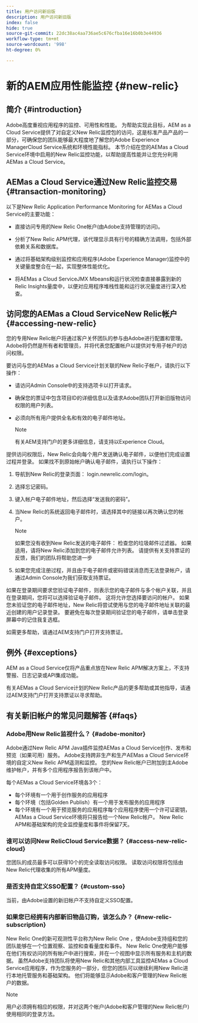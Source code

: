 ```yaml
---
title: 用户访问新旧版
description: 用户访问新旧版
index: false
hide: true
source-git-commit: 22dc38ac4aa736ae5c676cfba16e16b0b3e44936
workflow-type: tm+mt
source-wordcount: '998'
ht-degree: 0%

---
```



# 新的AEM应用性能监控 {#new-relic}

## 简介 {#introduction}

Adobe高度重视应用程序的监控、可用性和性能。 为帮助实现此目标，AEM as a Cloud Service提供了对自定义New Relic监控包的访问，这是标准产品产品的一部分，可确保您的团队能够最大程度地了解您的Adobe Experience ManagerCloud Service系统和环境性能指标。 本节介绍在您的AEMas a Cloud Service环境中启用的New Relic监控功能，以帮助提高性能并让您充分利用AEMas a Cloud Service。

## AEMas a Cloud Service通过New Relic监控交易 {#transaction-monitoring}

以下是New Relic Application Performance Monitoring for AEMas a Cloud Service的主要功能：

* 直接访问专用的New Relic One帐户(由Adobe支持管理的访问)。

* 分析了New Relic APM代理，该代理显示具有行号的精确方法调用，包括外部依赖关系和数据库。

* 通过将基础架构级别监控和应用程序(Adobe Experience Manager)监控中的关键量度整合在一起，实现整体性能优化。

* 将AEMas a Cloud ServiceJMX Mbeans和运行状况检查直接暴露到新的Relic Insights量度中，以便对应用程序堆栈性能和运行状况量度进行深入检查。

## 访问您的AEMas a Cloud ServiceNew Relic帐户 {#accessing-new-relic}

您的专用New Relic帐户将通过客户关怀团队的参与由Adobe进行配置和管理。 Adobe将仍然是所有者和管理员，并将代表您配置帐户以提供对专用子帐户的访问权限。

要访问与您的AEMas a Cloud Service计划关联的New Relic子帐户，请执行以下操作：

* 请访问Admin Console中的支持选项卡以打开请求。
* 确保您的票证中包含项目ID的详细信息以及请求Adobe团队打开新旧版物访问权限的用户列表。
* 必须向所有用户提供全名和有效的电子邮件地址。

   >[!NOTE]
   >有关AEM支持门户的更多详细信息，请支持以Experience Cloud。

提供访问权限后，New Relic会向每个用户发送确认电子邮件，以便他们完成设置过程并登录。 如果找不到原始帐户确认电子邮件，请执行以下操作：

1. 导航到New Relic的登录页面： login.newrelic.com/login。

1. 选择忘记密码。

1. 键入帐户电子邮件地址，然后选择“发送我的密码”。

1. 当New Relic的系统返回电子邮件时，请选择其中的链接以再次确认您的帐户。

   >[!NOTE]
   >如果您没有收到New Relic发送的电子邮件：
   >检查您的垃圾邮件过滤器。 如果适用，请将New Relic添加到您的电子邮件允许列表。
   >请提供有关支持票证的反馈，我们的团队将帮助您进一步

1. 如果您完成注册过程，并且由于电子邮件或密码错误消息而无法登录帐户，请通过Admin Console为我们获取支持票证。

如果在登录期间要求您验证电子邮件，则表示您的电子邮件与多个帐户关联，并且在登录期间，您将可以选择验证电子邮件。 这将允许您选择要访问的帐户。 如果您未验证您的电子邮件地址，New Relic将尝试使用与您的电子邮件地址关联的最近创建的用户记录登录。 要避免在每次登录期间验证您的电子邮件，请单击登录屏幕中的记住我复选框。

如需更多帮助，请通过AEM支持门户打开支持票证。

## 例外 {#exceptions}

AEM as a Cloud Service仅将产品重点放在New Relic APM解决方案上，不支持警报、日志记录或API集成功能。

有关AEMas a Cloud Service计划的New Relic产品的更多帮助或其他指导，请通过AEM支持门户打开支持票证以寻求帮助。

## 有关新旧帐户的常见问题解答 {#faqs}

### Adobe用New Relic监视什么？ {#adobe-monitor}

Adobe通过New Relic APM Java插件监控AEMas a Cloud Service创作、发布和预览（如果可用）服务。 Adobe支持跨非生产和生产AEMas a Cloud Service环境的自定义New Relic APM遥测和监控。 您的New Relic帐户已附加到主Adobe维护帐户，并有多个应用程序报告到该帐户中。

每个AEMas a Cloud Service环境各3个：

* 每个环境有一个用于创作服务的应用程序
* 每个环境（包括Golden Publish）有一个用于发布服务的应用程序
* 每个环境有一个用于预览服务的应用程序每个应用程序使用一个许可证密钥，AEMas a Cloud Service环境将只报告给一个New Relic帐户。 New Relic APM和基础架构的完全监控量度和事件将保留7天。

### 谁可以访问New RelicCloud Service数据？ {#access-new-relic-cloud}

您团队的成员最多可以获得10个的完全读取访问权限。 读取访问权限将包括由New Relic代理收集的所有APM量度。

### 是否支持自定义SSO配置？ {#custom-sso}

当前，由Adobe设置的新旧帐户不支持自定义SSO配置。

### 如果您已经拥有内部新旧物品订购，该怎么办？ {#new-relic-subscription}

New Relic One的新可观测性平台称为New Relic One ，使Adobe支持组和您的团队能够在一个位置观察、监控和查看量度和事件。 New Relic One使用户能够在他们有权访问的所有帐户中进行搜索，并在一个视图中显示所有服务和主机的数据。 虽然Adobe支持团队将使用New Relic和其他内部工具监控AEMas a Cloud Service应用程序，作为您服务的一部分，但您的团队可以继续利用New Relic进行本地托管服务和基础架构。 他们将能够显示Adobe和客户管理的New Relic帐户的数据。

>[!NOTE]
>用户必须拥有相应的权限，并对这两个帐户(Adobe和客户管理的New Relic帐户)使用相同的登录方法。


